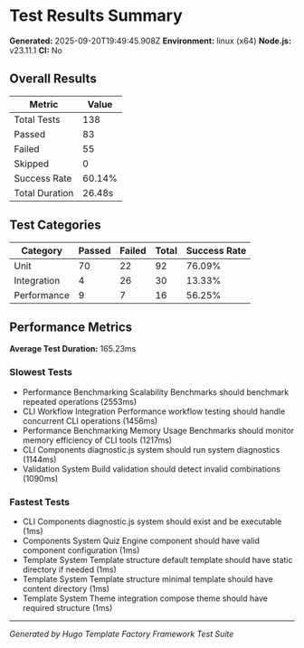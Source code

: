 # Test Results Summary

**Generated:** 2025-09-20T19:49:45.908Z
**Environment:** linux (x64)
**Node.js:** v23.11.1
**CI:** No

## Overall Results

| Metric | Value |
|--------|-------|
| Total Tests | 138 |
| Passed | 83 |
| Failed | 55 |
| Skipped | 0 |
| Success Rate | 60.14% |
| Total Duration | 26.48s |

## Test Categories

| Category | Passed | Failed | Total | Success Rate |
|----------|--------|--------|-------|--------------|
| Unit | 70 | 22 | 92 | 76.09% |
| Integration | 4 | 26 | 30 | 13.33% |
| Performance | 9 | 7 | 16 | 56.25% |

## Performance Metrics

**Average Test Duration:** 165.23ms

### Slowest Tests
- Performance Benchmarking Scalability Benchmarks should benchmark repeated operations (2553ms)
- CLI Workflow Integration Performance workflow testing should handle concurrent CLI operations (1456ms)
- Performance Benchmarking Memory Usage Benchmarks should monitor memory efficiency of CLI tools (1217ms)
- CLI Components diagnostic.js system should run system diagnostics (1144ms)
- Validation System Build validation should detect invalid combinations (1090ms)

### Fastest Tests
- CLI Components diagnostic.js system should exist and be executable (1ms)
- Components System Quiz Engine component should have valid component configuration (1ms)
- Template System Template structure default template should have static directory if needed (1ms)
- Template System Template structure minimal template should have content directory (1ms)
- Template System Theme integration compose theme should have required structure (1ms)

---

*Generated by Hugo Template Factory Framework Test Suite*

